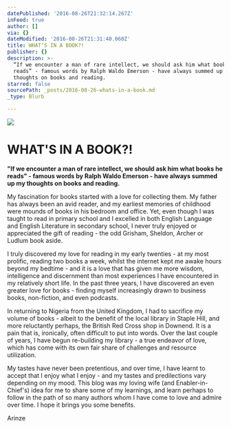 ```yaml
---
datePublished: '2016-08-26T21:32:14.267Z'
inFeed: true
author: []
via: {}
dateModified: '2016-08-26T21:31:40.060Z'
title: WHAT’S IN A BOOK?!
publisher: {}
description: >-
  “If we encounter a man of rare intellect, we should ask him what books he
  reads” - famous words by Ralph Waldo Emerson - have always summed up my
  thoughts on books and reading.
starred: false
sourcePath: _posts/2016-08-26-whats-in-a-book.md
_type: Blurb

---
```

![](https://the-grid-user-content.s3-us-west-2.amazonaws.com/a127f89d-6df7-45a9-8bb1-5de23e20c4e7.jpg)

# **WHAT'S IN A BOOK?!**

**"If we encounter a man of rare intellect, we should ask him what books he reads" - famous words by Ralph Waldo Emerson - have always summed up my thoughts on books and reading.**

My fascination for books started with a love for collecting them. My father has always been an avid reader, and my earliest memories of childhood were mounds of books in his bedroom and office. Yet, even though I was taught to read in primary school and I excelled in both English Language and English Literature in secondary school, I never truly enjoyed or appreciated the gift of reading - the odd Grisham, Sheldon, Archer or Ludlum book aside.

I truly discovered my love for reading in my early twenties - at my most prolific, reading two books a week, whilst the internet kept me awake hours beyond my bedtime - and it is a love that has given me more wisdom, intelligence and discernment than most experiences I have encountered in my relatively short life. In the past three years, I have discovered an even greater love for books - finding myself increasingly drawn to business books, non-fiction, and even podcasts.

In returning to Nigeria from the United Kingdom, I had to sacrifice my volume of books - albeit to the benefit of the local library in Staple Hill, and more reluctantly perhaps, the British Red Cross shop in Downend. It is a pain that is, ironically, often difficult to put into words. Over the last couple of years, I have begun re-building my library - a true endeavor of love, which has come with its own fair share of challenges and resource utilization.

My tastes have never been pretentious, and over time, I have learnt to accept that I enjoy what I enjoy - and my tastes and predilections vary depending on my mood. This blog was my loving wife (and Enabler-in-Chief's) idea for me to share some of my learnings, and learn perhaps to follow in the path of so many authors whom I have come to love and admire over time. I hope it brings you some benefits.

Arinze